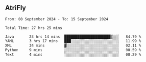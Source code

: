 ## AtriFly

<!--START_SECTION:waka-->

```txt
From: 08 September 2024 - To: 15 September 2024

Total Time: 27 hrs 25 mins

Java       23 hrs 14 mins  █████████████████████▒░░░   84.79 %
YAML       3 hrs 17 mins   ███░░░░░░░░░░░░░░░░░░░░░░   11.99 %
XML        34 mins         ▓░░░░░░░░░░░░░░░░░░░░░░░░   02.11 %
Python     9 mins          ░░░░░░░░░░░░░░░░░░░░░░░░░   00.59 %
Text       4 mins          ░░░░░░░░░░░░░░░░░░░░░░░░░   00.29 %
```

<!--END_SECTION:waka-->

